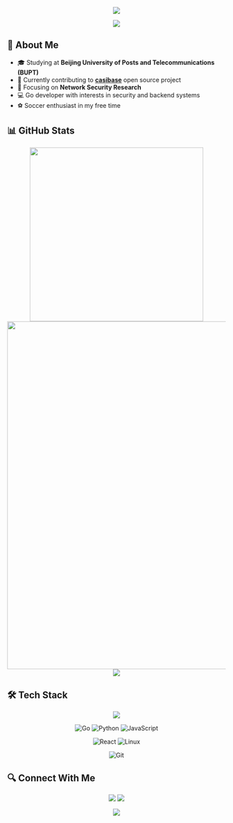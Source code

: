 <!-- Page Header Animation -->
<p align="center">
<img src="https://capsule-render.vercel.app/api?type=waving&color=timeGradient&height=300&&section=header&text=HI%20THERE!&fontSize=90&fontAlign=50&fontAlignY=30&desc=I%20am%20dark-Qy!&descAlign=50&descSize=30&descAlignY=60&animation=twinkling">
</p>

<!-- Typing Animation -->
<p align="center">
<img src="https://readme-typing-svg.demolab.com?font=Orbitron&size=25&pause=1000&center=true&vCenter=true&random=false&width=600&lines=Welcome+to+my+GitHub+profile!;Network+Security+Researcher+%7C+Go+Developer;Contributing+to+Casbin's+casibase+project" />
</p>

## 🚀 About Me

- 🎓 Studying at **Beijing University of Posts and Telecommunications (BUPT)**
- 🔭 Currently contributing to **[casibase](https://github.com/casbin/casibase)** open source project
- 🌱 Focusing on **Network Security Research**
- 💻 Go developer with interests in security and backend systems
- ⚽ Soccer enthusiast in my free time

## 📊 GitHub Stats

<p align="center">
<!-- GitHub Overview Stats -->
<img align="center" width="400" src="https://github-readme-stats.vercel.app/api?username=dark-Qy&theme=transparent&include_all_commits=true&show_icons=true&hide_border=true" />

<!-- Activity Graph -->
<img width="800" src="https://github-readme-activity-graph.vercel.app/graph?username=dark-Qy&theme=github-compact&hide_border=true&area=true">
<br/>

<!-- Language Stats -->
<img align="center" src="https://github-readme-stats.vercel.app/api/top-langs/?username=dark-Qy&theme=transparent&hide_border=true&layout=donut-vertical&langs_count=6" />
</p>

## 🛠️ Tech Stack

<p align="center">
<!-- Tech Icons -->
<img align="center" src="https://skillicons.dev/icons?i=go,py,react,git&theme=light" />
</p>

<div align="center">
  
  <!-- Programming Languages -->
  ![Go](https://img.shields.io/badge/-Go-00ADD8?style=for-the-badge&logo=go&logoColor=white)
  ![Python](https://img.shields.io/badge/-Python-3776AB?style=for-the-badge&logo=python&logoColor=white)
  ![JavaScript](https://img.shields.io/badge/-JavaScript-F7DF1E?style=for-the-badge&logo=javascript&logoColor=black)
  
  <!-- Technologies -->
  ![React](https://img.shields.io/badge/-React-61DAFB?style=for-the-badge&logo=react&logoColor=black)
  ![Linux](https://img.shields.io/badge/-Linux-FCC624?style=for-the-badge&logo=linux&logoColor=black)
  
  <!-- Development Tools -->
  ![Git](https://img.shields.io/badge/-Git-F05032?style=for-the-badge&logo=git&logoColor=white)
</div>

## 🔍 Connect With Me

<p align="center">
<a href="https://github.com/dark-Qy"><img src="https://img.shields.io/badge/GitHub-dark--Qy-blue?logo=github" /></a>
<!-- Profile Views Counter -->
<img src="https://komarev.com/ghpvc/?username=dark-Qy&abbreviated=true&color=yellow" />
</p>

<!-- Page Footer Animation -->
<p align="center">
<img src="https://capsule-render.vercel.app/api?type=waving&color=timeGradient&height=300&&section=footer&text=THE%20END!&fontSize=90&fontAlign=50&fontAlignY=70&desc=Hope%20your%20program%20is%20bug-free!&descAlign=50&descSize=30&descAlignY=40&animation=twinkling">
</p>
